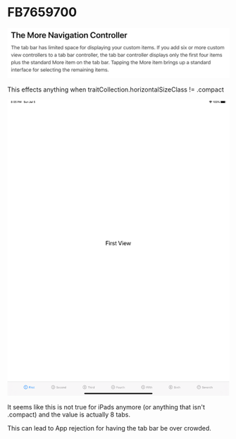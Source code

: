 # FB7659700

![Docs](./docs.png)

This effects anything when traitCollection.horizontalSizeClass != .compact

![Simulator](./sim.png)

It seems like this is not true for iPads anymore (or anything that isn't .compact) and the value is actually 8 tabs.

This can lead to App rejection for having the tab bar be over crowded.